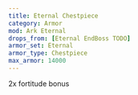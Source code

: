 ```yaml
---
title: Eternal Chestpiece
category: Armor
mod: Ark Eternal
drops_from: [Eternal EndBoss TODO]
armor_set: Eternal
armor_type: Chestpiece
max_armor: 14000
---
```


2x fortitude bonus
